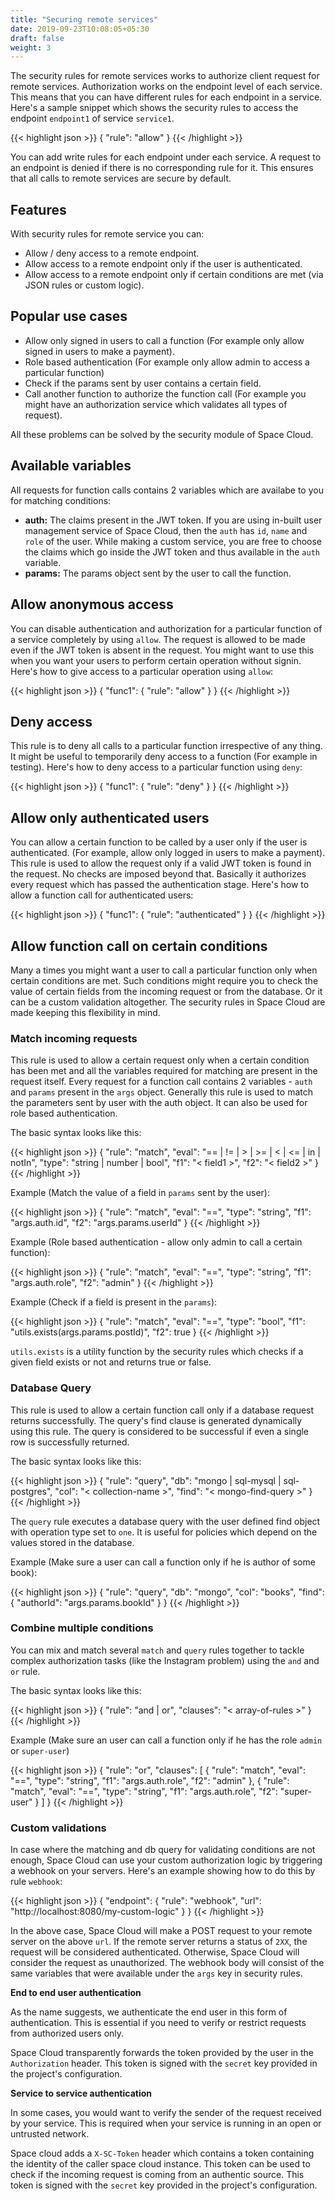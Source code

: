 ```yaml
---
title: "Securing remote services"
date: 2019-09-23T10:08:05+05:30
draft: false
weight: 3
---
```


The security rules for remote services works to authorize client request for remote services. Authorization works on the endpoint level of each service. This means that you can have different rules for each endpoint in a service. Here's a sample snippet which shows the security rules to access the endpoint `endpoint1` of service `service1`.

{{< highlight json >}}
{
  "rule": "allow"
}
{{< /highlight >}}


You can add write rules for each endpoint under each service. A request to an endpoint is denied if there is no corresponding rule for it. This ensures that all calls to remote services are secure by default.

## Features
With security rules for remote service you can:

- Allow / deny access to a remote endpoint.
- Allow access to a remote endpoint only if the user is authenticated.
- Allow access to a remote endpoint only if certain conditions are met (via JSON rules or custom logic).

## Popular use cases

- Allow only signed in users to call a function (For example only allow signed in users to make a payment).
- Role based authentication (For example only allow admin to access a particular function)
- Check if the params sent by user contains a certain field.
- Call another function to authorize the function call (For example you might have an authorization service which validates all types of request).

All these problems can be solved by the security module of Space Cloud.

## Available variables
All requests for function calls contains 2 variables which are availabe to you for matching conditions:

- **auth:** The claims present in the JWT token. If you are using in-built user management service of Space Cloud, then the `auth` has `id`, `name` and `role` of the user. While making a custom service, you are free to choose the claims which go inside the JWT token and thus available in the `auth` variable.
- **params:** The params object sent by the user to call the function.

## Allow anonymous access
 
You can disable authentication and authorization for a particular function of a service completely by using `allow`. The request is allowed to be made even if the JWT token is absent in the request. You might want to use this when you want your users to perform certain operation without signin. Here's how to give access to a particular operation using `allow`:

{{< highlight json >}}
{
  "func1": {
    "rule": "allow"
  }
}
{{< /highlight >}}

## Deny access

This rule is to deny all calls to a particular function irrespective of any thing. It might be useful to temporarily deny access to a function (For example in testing). Here's how to deny access to a particular function using `deny`:

{{< highlight json >}}
{
  "func1": {
    "rule": "deny"
  }
}
{{< /highlight >}}


## Allow only authenticated users

You can allow a certain function to be called by a user only if the user is authenticated. (For example, allow only logged in users to make a payment). This rule is used to allow the request only if a valid JWT token is found in the request. No checks are imposed beyond that. Basically it authorizes every request which has passed the authentication stage. Here's how to allow a function call for authenticated users:

{{< highlight json >}}
{
  "func1": {
    "rule": "authenticated"
  }
}
{{< /highlight >}}

## Allow function call on certain conditions

Many a times you might want a user to call a particular function only when certain conditions are met. Such conditions might require you to check the value of certain fields from the incoming request or from the database. Or it can be a custom validation altogether. The security rules in Space Cloud are made keeping this flexibility in mind.

### Match incoming requests
This rule is used to allow a certain request only when a certain condition has been met and all the variables required for matching are present in the request itself. Every request for a function call contains 2 variables - `auth` and `params` present in the `args` object. Generally this rule is used to match the parameters sent by user with the auth object. It can also be used for role based authentication.

The basic syntax looks like this:

{{< highlight json >}}
{
  "rule": "match",
  "eval": "== | != | > | >= | < | <= | in | notIn",
  "type": "string | number | bool",
  "f1": "< field1 >",
  "f2": "< field2 >"
}
{{< /highlight >}}

Example (Match the value of a field in `params` sent by the user):

{{< highlight json >}}
{
  "rule": "match",
  "eval": "==",
  "type": "string",
  "f1": "args.auth.id",
  "f2": "args.params.userId"
}
{{< /highlight >}}

Example (Role based authentication - allow only admin to call a certain function):

{{< highlight json >}}
{
  "rule": "match",
  "eval": "==",
  "type": "string",
  "f1": "args.auth.role",
  "f2": "admin"
}
{{< /highlight >}}

Example (Check if a field is present in the `params`):

{{< highlight json >}}
{
  "rule": "match",
  "eval": "==",
  "type": "bool",
  "f1": "utils.exists(args.params.postId)",
  "f2": true
}
{{< /highlight >}}

`utils.exists` is a utility function by the security rules which checks if a given field exists or not and returns true or false.

### Database Query
This rule is used to allow a certain function call only if a database request returns successfully. The query's find clause is generated dynamically using this rule. The query is considered to be successful if even a single row is successfully returned.

The basic syntax looks like this:

{{< highlight json >}}
{
  "rule": "query",
  "db": "mongo | sql-mysql | sql-postgres",
  "col": "< collection-name >",
  "find": "< mongo-find-query >"
}
{{< /highlight >}}

The `query` rule executes a database query with the user defined find object with operation type set to `one`. It is useful for policies which depend on the values stored in the database.

Example (Make sure a user can call a function only if he is author of some book):

{{< highlight json >}}
{
  "rule": "query",
  "db": "mongo",
  "col": "books",
  "find": {
    "authorId": "args.params.bookId"
  }
}
{{< /highlight >}}


### Combine multiple conditions

You can mix and match several `match` and `query` rules together to tackle complex authorization tasks (like the Instagram problem) using the `and` and `or` rule.

The basic syntax looks like this:

{{< highlight json >}}
{
  "rule": "and | or",
  "clauses": "< array-of-rules >"
}
{{< /highlight >}}

Example (Make sure an user can call a function only if he has the role `admin` or `super-user`)

{{< highlight json >}}
{
  "rule": "or",
  "clauses": [
    {
      "rule": "match",
      "eval": "==",
      "type": "string",
      "f1": "args.auth.role",
      "f2": "admin"
    },
    {
      "rule": "match",
      "eval": "==",
      "type": "string",
      "f1": "args.auth.role",
      "f2": "super-user"
    }
  ]
}
{{< /highlight >}}

### Custom validations

In case where the matching and db query for validating conditions are not enough, Space Cloud can use your custom authorization logic by triggering a webhook on your servers. Here's an example showing how to do this by rule `webhook`:

{{< highlight json >}}
{
  "endpoint": {
    "rule": "webhook",
    "url": "http://localhost:8080/my-custom-logic"
  }
}
{{< /highlight >}}

In the above case, Space Cloud will make a POST request to your remote server on the above `url`. If the remote server returns a status of `2XX`, the request will be considered authenticated. Otherwise, Space Cloud will consider the request as unauthorized. The webhook body will consist of the same variables that were available under the `args` key in security rules.


<b>End to end user authentication</b>

As the name suggests, we authenticate the end user in this form of authentication. This is essential if you need to verify or restrict requests from authorized users only. 

Space Cloud transparently forwards the token provided by the user in the `Authorization` header. This token is signed with the `secret` key provided in the project's configuration.

<b>Service to service authentication</b>

In some cases, you would want to verify the sender of the request received by your service. This is required when your service is running in an open or untrusted network.

Space cloud adds a `X-SC-Token` header which contains a token containing the identity of the caller space cloud instance. This token can be used to check if the incoming request is coming from an authentic source. This token is signed with the `secret` key provided in the project's configuration.